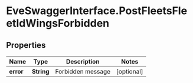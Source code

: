 # EveSwaggerInterface.PostFleetsFleetIdWingsForbidden

## Properties
Name | Type | Description | Notes
------------ | ------------- | ------------- | -------------
**error** | **String** | Forbidden message | [optional] 


